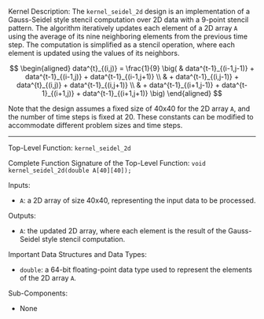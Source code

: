 Kernel Description:
The `kernel_seidel_2d` design is an implementation of a Gauss-Seidel style stencil computation over 2D data with a 9-point stencil pattern. The algorithm iteratively updates each element of a 2D array `A` using the average of its nine neighboring elements from the previous time step. The computation is simplified as a stencil operation, where each element is updated using the values of its neighbors.

$$
\begin{aligned}
data^{t}_{(i,j)} = \frac{1}{9} \big(
& data^{t-1}_{(i-1,j-1)} + data^{t-1}_{(i-1,j)} + data^{t-1}_{(i-1,j+1)} \\
& + data^{t-1}_{(i,j-1)} + data^{t}_{(i,j)} + data^{t-1}_{(i,j+1)} \\
& + data^{t-1}_{(i+1,j-1)} + data^{t-1}_{(i+1,j)} + data^{t-1}_{(i+1,j+1)}
\big)
\end{aligned}
$$

Note that the design assumes a fixed size of 40x40 for the 2D array `A`, and the number of time steps is fixed at 20. These constants can be modified to accommodate different problem sizes and time steps.

---

Top-Level Function: `kernel_seidel_2d`

Complete Function Signature of the Top-Level Function:
`void kernel_seidel_2d(double A[40][40]);`

Inputs:
- `A`: a 2D array of size 40x40, representing the input data to be processed.

Outputs:
- `A`: the updated 2D array, where each element is the result of the Gauss-Seidel style stencil computation.

Important Data Structures and Data Types:
- `double`: a 64-bit floating-point data type used to represent the elements of the 2D array `A`.

Sub-Components:
- None
